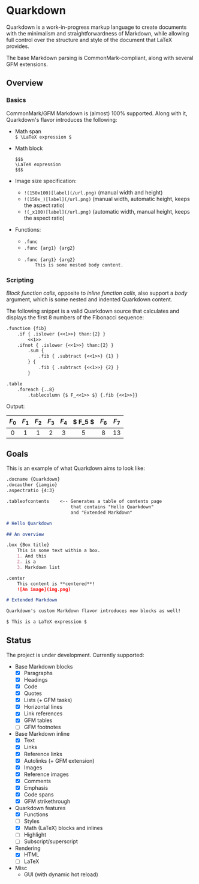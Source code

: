 # Quarkdown

Quarkdown is a work-in-progress markup language to create documents with the minimalism and straightforwardness of Markdown,
while allowing full control over the structure and style of the document that LaTeX provides.

The base Markdown parsing is CommonMark-compliant, along with several GFM extensions.

## Overview

### Basics
CommonMark/GFM Markdown is (almost) 100% supported. Along with it, Quarkdown's flavor introduces the following:

- Math span  
  `$ \LaTeX expression $`

- Math block
  ```
  $$$
  \LaTeX expression
  $$$
  ```
  
- Image size specification:  
  - `!(150x100)[label](/url.png)` (manual width and height)
  - `!(150x_)[label](/url.png)` (manual width, automatic height, keeps the aspect ratio)
  - `!(_x100)[label](/url.png)` (automatic width, manual height, keeps the aspect ratio)


- Functions:
  - `.func`
  - `.func {arg1} {arg2}`
  - ```
    .func {arg1} {arg2}
        This is some nested body content.
    ```

### Scripting
_Block function calls_, opposite to _inline function calls_, also support a _body_ argument,
which is some nested and indented Quarkdown content. 

The following snippet is a valid Quarkdown source that calculates and displays the first 8 numbers of the Fibonacci sequence:
```markdown
.function {fib}
    .if { .islower {<<1>>} than:{2} }
        <<1>>
    .ifnot { .islower {<<1>>} than:{2} }
        .sum {
            .fib { .subtract {<<1>>} {1} }
        } {
            .fib { .subtract {<<1>>} {2} }
        }

.table
    .foreach {..8}
        .tablecolumn {$ F_<<1>> $} {.fib {<<1>>}}
```

Output:

| $F_0$ | $F_1$ | $F_2$ | $F_3$ | $F_4$ | $ F_5 $ | $F_6$ | $F_7$ |
|:-----:|:-----:|:-----:|:-----:|:-----:|:-------:|:-----:|:-----:|
|   0   |   1   |   1   |   2   |   3   |    5    |   8   |  13   |

## Goals

This is an example of what Quarkdown aims to look like:
```markdown
.docname {Quarkdown}
.docauthor {iamgio}
.aspectratio {4:3}

.tableofcontents    <-- Generates a table of contents page
                        that contains "Hello Quarkdown"
                        and "Extended Markdown"

# Hello Quarkdown

## An overview

.box {Box title}
    This is some text within a box.
    1. And this
    2. is a
    3. Markdown list

.center
    This content is **centered**!
    ![An image](img.png)

# Extended Markdown

Quarkdown's custom Markdown flavor introduces new blocks as well!

$ This is a LaTeX expression $

```

## Status

The project is under development. Currently supported:

- Base Markdown blocks
  - [x] Paragraphs
  - [x] Headings
  - [x] Code
  - [x] Quotes
  - [x] Lists (+ GFM tasks)
  - [x] Horizontal lines
  - [x] Link references
  - [x] GFM tables
  - [ ] GFM footnotes

- Base Markdown inline
  - [x] Text
  - [x] Links
  - [x] Reference links
  - [x] Autolinks (+ GFM extension)
  - [x] Images
  - [x] Reference images
  - [x] Comments
  - [x] Emphasis
  - [x] Code spans
  - [x] GFM strikethrough

- Quarkdown features
  - [x] Functions
  - [ ] Styles
  - [x] Math (LaTeX) blocks and inlines
  - [ ] Highlight
  - [ ] Subscript/superscript

- Rendering
  - [x] HTML
  - [ ] LaTeX
  
- Misc
  - GUI (with dynamic hot reload)